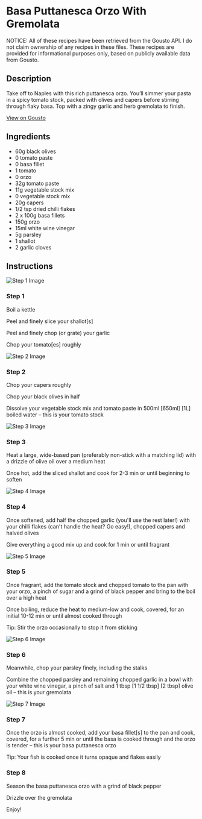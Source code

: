 # Basa Puttanesca Orzo With Gremolata

NOTICE: All of these recipes have been retrieved from the Gousto API. I do not claim ownership of any recipes in these files. These recipes are provided for informational purposes only, based on publicly available data from Gousto.

## Description

Take off to Naples with this rich puttanesca orzo. You’ll simmer your pasta in a spicy tomato stock, packed with olives and capers before stirring through flaky basa. Top with a zingy garlic and herb gremolata to finish.

[View on Gousto](https://www.gousto.co.uk/recipes/cookbook/basa-puttanesca-orzo-with-gremolata)

## Ingredients

- 60g black olives
- 0 tomato paste
- 0 basa fillet
- 1 tomato
- 0 orzo
- 32g tomato paste
- 11g vegetable stock mix
- 0 vegetable stock mix
- 20g capers
- 1/2 tsp dried chilli flakes
- 2 x 100g basa fillets
- 150g orzo
- 15ml white wine vinegar
- 5g parsley
- 1 shallot
- 2 garlic cloves

## Instructions

![Step 1 Image](https://production-media.gousto.co.uk/cms/recipe-step-image/step-1-1688044631931-x200.jpg)

### Step 1

Boil a kettle

Peel and finely slice your shallot[s]

Peel and finely chop (or grate) your garlic

Chop your tomato[es] roughly

![Step 2 Image](https://production-media.gousto.co.uk/cms/recipe-step-image/step-2-1688044634468-x200.jpg)

### Step 2

Chop your capers roughly

Chop your black olives in half

Dissolve your vegetable stock mix and tomato paste in 500ml <span class="text-purple">[650ml]</span> <span class="text-danger">[1L] </span>boiled water – this is your tomato stock

![Step 3 Image](https://production-media.gousto.co.uk/cms/recipe-step-image/step-3-1688044637603-x200.jpg)

### Step 3

Heat a large, wide-based pan (preferably non-stick with a matching lid) with a drizzle of olive oil over a medium heat

Once hot, add the sliced shallot and cook for 2-3 min or until beginning to soften

![Step 4 Image](https://production-media.gousto.co.uk/cms/recipe-step-image/step-4-1688044640662-x200.jpg)

### Step 4

Once softened, add half the chopped garlic (you'll use the rest later!) with your chilli flakes (can't handle the heat? Go easy!), chopped capers and halved olives

Give everything a good mix up and cook for 1 min or until fragrant

![Step 5 Image](https://production-media.gousto.co.uk/cms/recipe-step-image/step-5-1688044643915-x200.jpg)

### Step 5

Once fragrant, add the tomato stock and chopped tomato to the pan with your orzo, a pinch of sugar and a grind of black pepper and bring to the boil over a high heat

Once boiling, reduce the heat to medium-low and cook, covered, for an initial 10-12 min or until almost cooked through

Tip: Stir the orzo occasionally to stop it from sticking

![Step 6 Image](https://production-media.gousto.co.uk/cms/recipe-step-image/step-6-1688044647191-x200.jpg)

### Step 6

Meanwhile, chop your parsley finely, including the stalks

Combine the chopped parsley and remaining chopped garlic in a bowl with your white wine vinegar, a pinch of salt and 1 tbsp <span class="text-purple">[1 1/2 tbsp]</span> <span class="text-danger">[2 tbsp]</span> olive oil – this is your gremolata

![Step 7 Image](https://production-media.gousto.co.uk/cms/recipe-step-image/step-7-1688044651215-x200.jpg)

### Step 7

Once the orzo is almost cooked, add your basa fillet[s] to the pan and cook, covered, for a further 5 min or until the basa is cooked through and the orzo is tender – this is your basa puttanesca orzo

Tip: Your fish is cooked once it turns opaque and flakes easily

### Step 8

Season the basa puttanesca orzo with a grind of black pepper

Drizzle over the gremolata

Enjoy!


